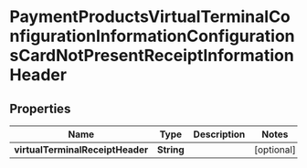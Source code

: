 
# PaymentProductsVirtualTerminalConfigurationInformationConfigurationsCardNotPresentReceiptInformationHeader

## Properties
Name | Type | Description | Notes
------------ | ------------- | ------------- | -------------
**virtualTerminalReceiptHeader** | **String** |  |  [optional]



